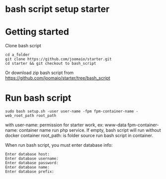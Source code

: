 # bash script setup starter

# Getting started
Clone bash script
```
cd a_folder
git clone https://github.com/joomaio/starter.git
cd starter && git checkout to bash_script
```

Or download zip bash script from https://github.com/joomaio/starter/tree/bash_script

# Run bash script
```
sudo bash setup.sh -user user-name -fpm fpm-container-name -web_root_path root_path
```
with
user-name: permission for starter work, ex: www-data
fpm-container-name: container name run php service. If empty, bash script will run without docker container
root_path: is folder source run bash script in container.

When run bash script, you must enter database info:
```
Enter database host: 
Enter database username:
Enter database password:
Enter database name:
Enter database prefix:
```
